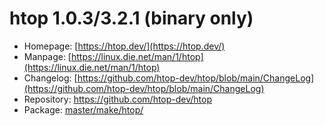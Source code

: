 # htop 1.0.3/3.2.1 (binary only)
 - Homepage: [https://htop.dev/](https://htop.dev/)
 - Manpage: [https://linux.die.net/man/1/htop](https://linux.die.net/man/1/htop)
 - Changelog: [https://github.com/htop-dev/htop/blob/main/ChangeLog](https://github.com/htop-dev/htop/blob/main/ChangeLog)
 - Repository: [https://github.com/htop-dev/htop ](https://github.com/htop-dev/htop )
 - Package: [master/make/htop/](https://github.com/Freetz-NG/freetz-ng/tree/master/make/htop/)

